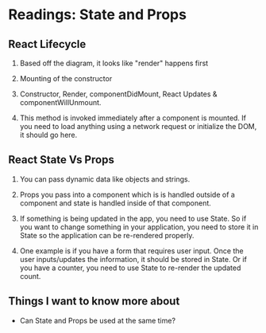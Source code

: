 # Readings: State and Props

## React Lifecycle

1. Based off the diagram, it looks like "render" happens first

2. Mounting of the constructor

3. Constructor, Render, componentDidMount, React Updates & componentWillUnmount.

4. This method is invoked immediately after a component is mounted. If you need to load anything using a network request or initialize the DOM, it should go here.

## React State Vs Props

1. You can pass dynamic data like objects and strings.

2. Props you pass into a component which is is handled outside of a component and state is handled inside of that component.

3. If something is being updated in the app, you need to use State. So if you want to change something in your application, you need to store it in State so the application can be re-rendered properly.

4. One example is if you have a form that requires user input. Once the user inputs/updates the information, it should be stored in State. Or if you have a counter, you need to use State to re-render the updated count.

## Things I want to know more about

- Can State and Props be used at the same time?
